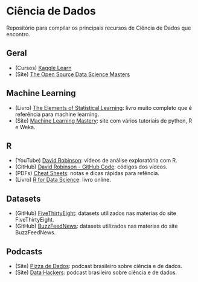 # Ciência de Dados

Repositório para compilar os principais recursos de Ciência de Dados que encontro.

## Geral
* (Cursos) [Kaggle Learn](https://www.kaggle.com/learn)
* (Site) [The Open Source Data Science Masters](http://datasciencemasters.org/)

## Machine Learning

* (Livro) [The Elements of Statistical Learning](https://web.stanford.edu/~hastie/ElemStatLearn/): livro muito completo que é referência para machine learning.
* (Site) [Machine Learning Mastery](https://machinelearningmastery.com/start-here): site com vários tutoriais de python, R e Weka.

## R

* (YouTube) [David Robinson](https://www.youtube.com/user/safe4democracy/videos): vídeos de análise exploratória com R. 
* (GitHub) [David Robinson - GitHub Code](https://github.com/dgrtwo/data-screencasts): códigos dos vídeos. 
* (PDFs) [Cheat Sheets](https://github.com/jhklarcher/ressources/tree/master/cheat_sheets/R): notas e dicas rápidas para refência.
* (Livro) [R for Data Science](https://r4ds.had.co.nz/): livro online.

## Datasets

* (GitHub) [FiveThirtyEight](https://github.com/fivethirtyeight/data): datasets utilizados nas materias do site FiveThirtyEight.
* (GitHub) [BuzzFeedNews](https://github.com/BuzzFeedNews/everything): datasets utilizados nas materias do site BuzzFeedNews.

## Podcasts
* (Site) [Pizza de Dados](https://pizzadedados.com/): podcast brasileiro sobre ciência e de dados.
* (Site) [Data Hackers](https://datahackers.com.br/): podcast brasileiro sobre ciência e de dados.
